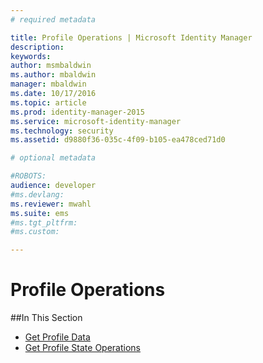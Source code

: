 ```yaml
---
# required metadata

title: Profile Operations | Microsoft Identity Manager
description:
keywords:
author: msmbaldwin
ms.author: mbaldwin
manager: mbaldwin
ms.date: 10/17/2016
ms.topic: article
ms.prod: identity-manager-2015
ms.service: microsoft-identity-manager
ms.technology: security
ms.assetid: d9880f36-035c-4f09-b105-ea478ced71d0

# optional metadata

#ROBOTS:
audience: developer
#ms.devlang:
ms.reviewer: mwahl
ms.suite: ems
#ms.tgt_pltfrm:
#ms.custom:

---
```


# Profile Operations

##In This Section

- [Get Profile Data](get-profile-data.md)
- [Get Profile State Operations](get-profile-state-operations.md)
